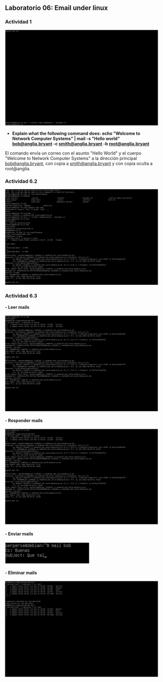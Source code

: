 ## Laboratorio 06: Email under linux 

### Actividad 1
![](https://github.com/Sperper/DespliegueDeAplicacionesWeb/blob/master/Imagenes/Ejercicio_6.1.png?raw=true)

- **Explain what the following command does:**
**echo "Welcome to Network Computer Systems" | mail -s "Hello world" bob@anglia.bryant -c smith@anglia.bryant -b root@anglia.bryant**

El comando envía un correo con el asunto "Hello World" y el cuerpo "Welcome to Network Computer Systems" a la dirección principal bob@anglia.bryant, con copia a smith@anglia.bryant y con copia oculta a root@anglia.

### Actividad 6.2
![](https://github.com/Sperper/DespliegueDeAplicacionesWeb/blob/master/Imagenes/Ejercicio_6.2.png?raw=true)

### Actividad 6.3

#### - Leer mails
![](https://github.com/Sperper/DespliegueDeAplicacionesWeb/blob/master/Imagenes/Ejercicio_6.3_Leer.png?raw=true)

#### - Responder mails
![](https://github.com/Sperper/DespliegueDeAplicacionesWeb/blob/master/Imagenes/Ejercicio_6.3_Leer.png?raw=true)

#### - Enviar mails
![](https://github.com/Sperper/DespliegueDeAplicacionesWeb/blob/master/Imagenes/Ejercicio_6.3_Enviar.png?raw=true)

#### - Eliminar mails
![](https://github.com/Sperper/DespliegueDeAplicacionesWeb/blob/master/Imagenes/Ejercicio_6.3_Eliminar.png?raw=true)